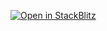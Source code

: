 [![Open in StackBlitz](https://developer.stackblitz.com/img/open_in_stackblitz.svg)](https://stackblitz.com/github/dutterbutter/zksync-sdk/tree/main/examples/ethers/ui-examples/deposits?file=index.tsx)
